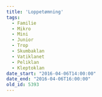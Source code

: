 ```yaml
---
title: 'Loppetømning'
tags:
  - Familie
  - Mikro
  - Mini
  - Junior
  - Trop
  - Skumbaklan
  - Vatiklanet
  - Peliklan
  - Kleptoklan
date_start: "2016-04-06T14:00:00"
date_end: "2016-04-06T16:00:00"
old_id: 5393
---
```

